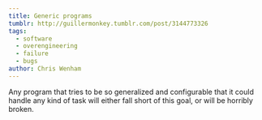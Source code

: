 ```yaml
---
title: Generic programs
tumblr: http://guillermonkey.tumblr.com/post/3144773326
tags:
  - software
  - overengineering
  - failure
  - bugs
author: Chris Wenham
---
```


Any program that tries to be so generalized and configurable that it could handle any kind of task will either fall short of this goal, or will be horribly broken.
